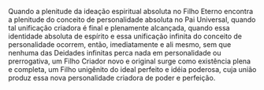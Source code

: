 ﻿Quando a plenitude da ideação espiritual absoluta no Filho Eterno encontra a plenitude do conceito de personalidade absoluta no Pai Universal, quando tal unificação criadora é final e plenamente alcançada, quando essa identidade absoluta de espírito e essa unificação infinita do conceito de personalidade ocorrem, então, imediatamente e ali mesmo, sem que nenhuma das Deidades infinitas perca nada em personalidade ou prerrogativa, um Filho Criador novo e original surge como existência plena e completa, um Filho unigênito do ideal perfeito e idéia poderosa, cuja união produz essa nova personalidade criadora de poder e perfeição.